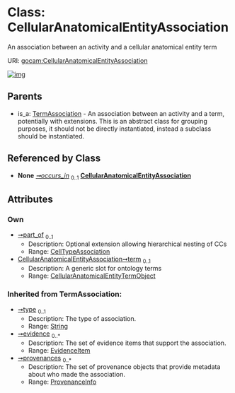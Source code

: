 
# Class: CellularAnatomicalEntityAssociation

An association between an activity and a cellular anatomical entity term

URI: [gocam:CellularAnatomicalEntityAssociation](https://w3id.org/gocam/CellularAnatomicalEntityAssociation)


[![img](https://yuml.me/diagram/nofunky;dir:TB/class/[TermAssociation],[ProvenanceInfo],[EvidenceItem],[CellularAnatomicalEntityTermObject],[CellularAnatomicalEntityTermObject]<term%200..1-%20[CellularAnatomicalEntityAssociation&#124;type(i):string%20%3F],[CellTypeAssociation]<part_of%200..1-++[CellularAnatomicalEntityAssociation],[Activity]++-%20occurs_in%200..1>[CellularAnatomicalEntityAssociation],[TermAssociation]^-[CellularAnatomicalEntityAssociation],[CellTypeAssociation],[Activity])](https://yuml.me/diagram/nofunky;dir:TB/class/[TermAssociation],[ProvenanceInfo],[EvidenceItem],[CellularAnatomicalEntityTermObject],[CellularAnatomicalEntityTermObject]<term%200..1-%20[CellularAnatomicalEntityAssociation&#124;type(i):string%20%3F],[CellTypeAssociation]<part_of%200..1-++[CellularAnatomicalEntityAssociation],[Activity]++-%20occurs_in%200..1>[CellularAnatomicalEntityAssociation],[TermAssociation]^-[CellularAnatomicalEntityAssociation],[CellTypeAssociation],[Activity])

## Parents

 *  is_a: [TermAssociation](TermAssociation.md) - An association between an activity and a term, potentially with extensions. This is an abstract class for grouping purposes, it should not be directly instantiated, instead a subclass should be instantiated.

## Referenced by Class

 *  **None** *[➞occurs_in](activity__occurs_in.md)*  <sub>0..1</sub>  **[CellularAnatomicalEntityAssociation](CellularAnatomicalEntityAssociation.md)**

## Attributes


### Own

 * [➞part_of](cellularAnatomicalEntityAssociation__part_of.md)  <sub>0..1</sub>
     * Description: Optional extension allowing hierarchical nesting of CCs
     * Range: [CellTypeAssociation](CellTypeAssociation.md)
 * [CellularAnatomicalEntityAssociation➞term](CellularAnatomicalEntityAssociation_term.md)  <sub>0..1</sub>
     * Description: A generic slot for ontology terms
     * Range: [CellularAnatomicalEntityTermObject](CellularAnatomicalEntityTermObject.md)

### Inherited from TermAssociation:

 * [➞type](association__type.md)  <sub>0..1</sub>
     * Description: The type of association.
     * Range: [String](types/String.md)
 * [➞evidence](association__evidence.md)  <sub>0..\*</sub>
     * Description: The set of evidence items that support the association.
     * Range: [EvidenceItem](EvidenceItem.md)
 * [➞provenances](association__provenances.md)  <sub>0..\*</sub>
     * Description: The set of provenance objects that provide metadata about who made the association.
     * Range: [ProvenanceInfo](ProvenanceInfo.md)
